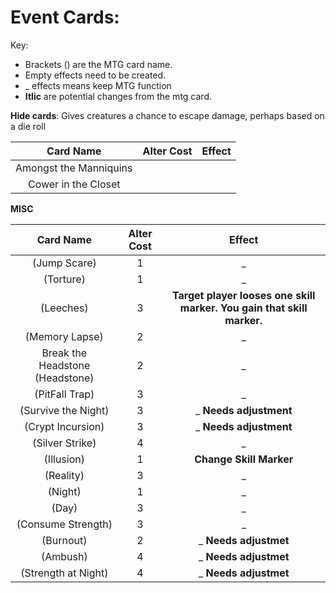 # Event Cards:

Key:
* Brackets () are the MTG card name.
* Empty effects need to be created.
* _ effects means keep MTG function
* **Itlic** are potential changes from the mtg card. 

**Hide cards**: Gives creatures a chance to escape damage, perhaps based on a die roll

|Card Name                        |Alter Cost|Effect                                                                                       |
|:-------------------------------:|:--------:|:-------------------------------------------------------------------------------------------:|
|Amongst the Manniquins           |          |                                                                                             |
|Cower in the Closet              |          |                                                                                             |


**MISC**

|Card Name                        |Alter Cost|Effect                                                                                       |
|:-------------------------------:|:--------:|:-------------------------------------------------------------------------------------------:|
|(Jump Scare)                     |1         |_                                                                                            |
|(Torture)                        |1         |_                                                                                            |
|(Leeches)                        |3         |**Target player looses one skill marker. You gain that skill marker.**                       |
|(Memory Lapse)                   |2         |_                                                                                            |
|Break the Headstone (Headstone)  |2         |_                                                                                            |
|(PitFall Trap)                   |3         |_                                                                                            |
|(Survive the Night)              |3         |_ **Needs adjustment**                                                                       |
|(Crypt Incursion)                |3         |_ **Needs adjustment**                                                                       |
|(Silver Strike)                  |4         |_                                                                                            |
|(Illusion)                       |1         |**Change Skill Marker**                                                                      |
|(Reality)                        |3         |_                                                                                            |
|(Night)                          |1         |_                                                                                            |
|(Day)                            |3         |_                                                                                            |
|(Consume Strength)               |3         |_                                                                                            |
|(Burnout)                        |2         |_ **Needs adjustmet**                                                                                           |
|(Ambush)                         |4         |_ **Needs adjustmet**                                                                                           |
|(Strength at Night)              |4         |_ **Needs adjustmet**                                                                                           |



